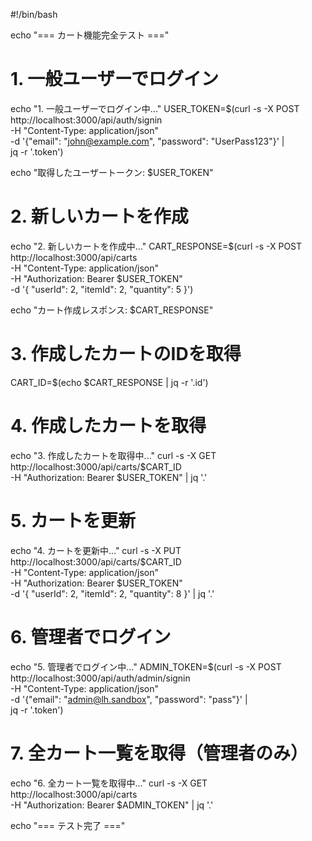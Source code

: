 #!/bin/bash

echo "=== カート機能完全テスト ==="

# 1. 一般ユーザーでログイン
echo "1. 一般ユーザーでログイン中..."
USER_TOKEN=$(curl -s -X POST http://localhost:3000/api/auth/signin \
  -H "Content-Type: application/json" \
  -d '{"email": "john@example.com", "password": "UserPass123"}' | \
  jq -r '.token')

echo "取得したユーザートークン: $USER_TOKEN"

# 2. 新しいカートを作成
echo "2. 新しいカートを作成中..."
CART_RESPONSE=$(curl -s -X POST http://localhost:3000/api/carts \
  -H "Content-Type: application/json" \
  -H "Authorization: Bearer $USER_TOKEN" \
  -d '{
    "userId": 2,
    "itemId": 2,
    "quantity": 5
  }')

echo "カート作成レスポンス: $CART_RESPONSE"

# 3. 作成したカートのIDを取得
CART_ID=$(echo $CART_RESPONSE | jq -r '.id')

# 4. 作成したカートを取得
echo "3. 作成したカートを取得中..."
curl -s -X GET http://localhost:3000/api/carts/$CART_ID \
  -H "Authorization: Bearer $USER_TOKEN" | jq '.'

# 5. カートを更新
echo "4. カートを更新中..."
curl -s -X PUT http://localhost:3000/api/carts/$CART_ID \
  -H "Content-Type: application/json" \
  -H "Authorization: Bearer $USER_TOKEN" \
  -d '{
    "userId": 2,
    "itemId": 2,
    "quantity": 8
  }' | jq '.'

# 6. 管理者でログイン
echo "5. 管理者でログイン中..."
ADMIN_TOKEN=$(curl -s -X POST http://localhost:3000/api/auth/admin/signin \
  -H "Content-Type: application/json" \
  -d '{"email": "admin@lh.sandbox", "password": "pass"}' | \
  jq -r '.token')

# 7. 全カート一覧を取得（管理者のみ）
echo "6. 全カート一覧を取得中..."
curl -s -X GET http://localhost:3000/api/carts \
  -H "Authorization: Bearer $ADMIN_TOKEN" | jq '.'

echo "=== テスト完了 ==="